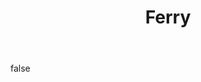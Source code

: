 ---
layout: photo
modal: true
thumb: https://csnapmediahost.github.io/assets1/Thumbs/Ferry.jpg
full: https://csnapmediahost.github.io/assets1/Render/Ferry.jpg
size: small
ar: landscape
body: false
title: "Ferry"
tags: street
---